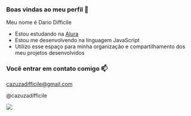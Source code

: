 ### Boas vindas ao meu perfil 💙

Meu nome é Dario Difficile

- Estou estudando na [Alura](https://www.alura.com.br)
- Estou me desenvolvendo na linguagem JavaScript 
- Utilizo esse espaço para minha organização e compartilhamento dos meu projetos desenvolvidos 

### Você entrar em contato comigo 📫

cazuzadifficile@gmail.com

@cazuzadifficile

![](https://media.tenor.com/i7llTDaTPtUAAAAC/naruto.gif)
